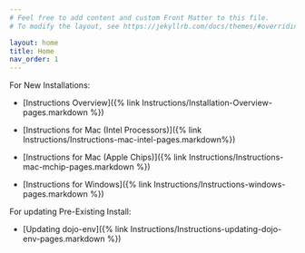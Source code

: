 ```yaml
---
# Feel free to add content and custom Front Matter to this file.
# To modify the layout, see https://jekyllrb.com/docs/themes/#overriding-theme-defaults

layout: home
title: Home
nav_order: 1
---
```


For New Installations:

- [Instructions Overview]({% link Instructions/Installation-Overview-pages.markdown %})

- [Instructions for Mac (Intel Processors)]({% link Instructions/Instructions-mac-intel-pages.markdown%})
- [Instructions for Mac (Apple Chips)]({% link Instructions/Instructions-mac-mchip-pages.markdown %})
- [Instructions for Windows]({% link Instructions/Instructions-windows-pages.markdown %})

For updating Pre-Existing Install:
- [Updating dojo-env]({% link Instructions/Instructions-updating-dojo-env-pages.markdown %})
